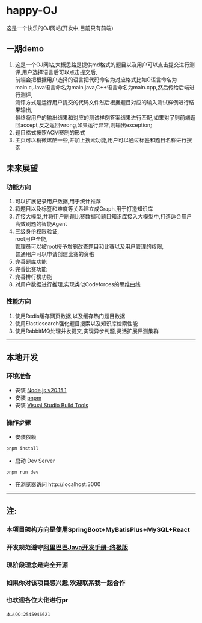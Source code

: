# happy-OJ
这是一个快乐的OJ网站(开发中,目前只有前端)

## 一期demo
1. 这是一个OJ网站,大概思路是提供md格式的题目以及用户可以点击提交进行测评,用户选择语言后可以点击提交后,  
   前端会把根据用户选择的语言把代码命名为对应格式比如C语言命名为main.c,Java语言命名为main.java,C++语言命名为main.cpp,然后传给后端进行测评,  
   测评方式是运行用户提交的代码文件然后根据题目对应的输入测试样例进行结果输出,  
   最终将用户的输出结果和对应的测试样例答案结果进行匹配,如果对了则前端返回accept,反之返回wrong,如果运行异常,则输出exception;  
2. 题目格式按照ACM赛制的形式
3. 主页可以稍微炫酷一些,并加上搜索功能,用户可以通过标签和题目名称进行搜索

## 未来展望
### 功能方向
1. 可以扩展记录用户数据,用于统计推荐
2. 将题目以及标签和难度等关系建立成Graph,用于打造知识库
3. 连接大模型,并将用户刷题比赛数据和题目知识库接入大模型中,打造适合用户高效刷题的智能Agent
4. 三级身份权限验证,  
   root用户全能,  
   管理员可以被root授予增删改查题目和比赛以及用户管理的权限,  
   普通用户可以申请创建比赛的资格  
6. 完善题库功能
7. 完善比赛功能
8. 完善排行榜功能
9. 对用户数据进行推理,实现类似Codeforces的思维曲线

### 性能方向
1. 使用Redis缓存网页数据,以及缓存热门题目数据
2. 使用Elasticsearch强化题目搜索以及知识库检索性能
3. 使用RabbitMQ处理并发提交,实现异步判题,灵活扩展评测集群

---

## 本地开发

### 环境准备

- 安装 [Node.js  v20.15.1](https://nodejs.org/en)
- 安装 [pnpm](https://pnpm.io/installation)
- 安装 [Visual Studio Build Tools](https://visualstudio.microsoft.com/zh-hans/visual-cpp-build-tools/)

### 操作步骤

- 安装依赖

```sh
pnpm install
```

- 启动 Dev Server

```sh
pnpm run dev
```

- 在浏览器访问 http://localhost:3000

---

## 注:
### 本项目架构方向是使用SpringBoot+MyBatisPlus+MySQL+React
### 开发规范遵守[阿里巴巴Java开发手册-终极版](https://gitcode.com/open-source-toolkit/e8c02)
### 现阶段理念是完全开源
### 如果你对该项目感兴趣,欢迎联系我一起合作
### 也欢迎各位大佬进行pr

`本人QQ:2545946621`
